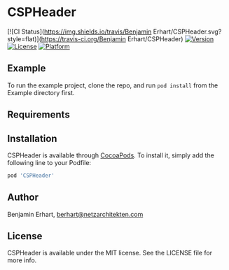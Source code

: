 # CSPHeader

[![CI Status](https://img.shields.io/travis/Benjamin Erhart/CSPHeader.svg?style=flat)](https://travis-ci.org/Benjamin Erhart/CSPHeader)
[![Version](https://img.shields.io/cocoapods/v/CSPHeader.svg?style=flat)](https://cocoapods.org/pods/CSPHeader)
[![License](https://img.shields.io/cocoapods/l/CSPHeader.svg?style=flat)](https://cocoapods.org/pods/CSPHeader)
[![Platform](https://img.shields.io/cocoapods/p/CSPHeader.svg?style=flat)](https://cocoapods.org/pods/CSPHeader)

## Example

To run the example project, clone the repo, and run `pod install` from the Example directory first.

## Requirements

## Installation

CSPHeader is available through [CocoaPods](https://cocoapods.org). To install
it, simply add the following line to your Podfile:

```ruby
pod 'CSPHeader'
```

## Author

Benjamin Erhart, berhart@netzarchitekten.com

## License

CSPHeader is available under the MIT license. See the LICENSE file for more info.
